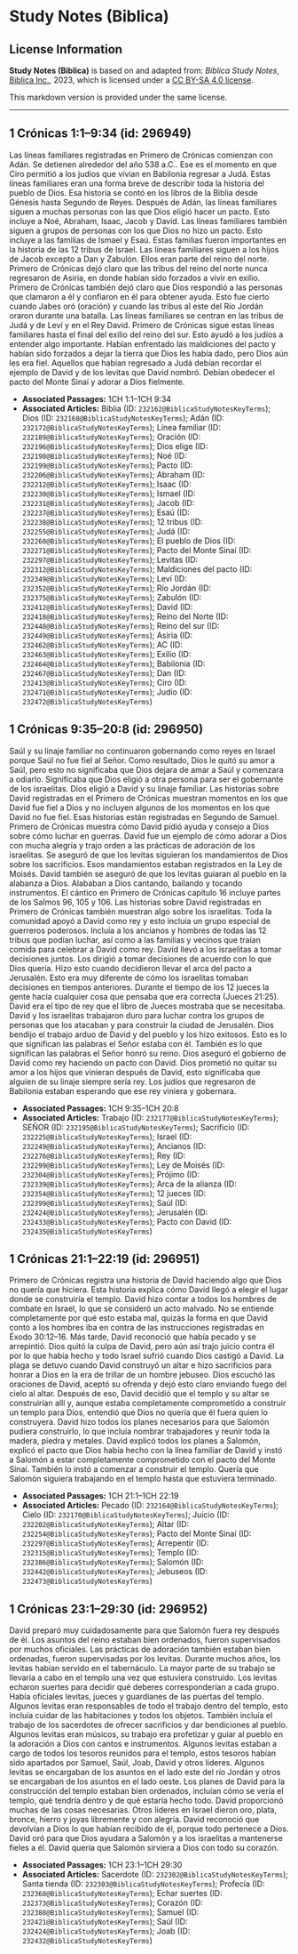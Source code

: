 # Study Notes (Biblica)

## License Information

**Study Notes (Biblica)** is based on and adapted from: _Biblica Study Notes_, [Biblica Inc.](https://www.biblica.com/), 2023, which is licensed under a [CC BY-SA 4.0 license](https://creativecommons.org/licenses/by-sa/4.0/legalcode.en).

This markdown version is provided under the same license.



--------------------------------

## 1 Crónicas 1:1–9:34 (id: 296949)

Las líneas familiares registradas en Primero de Crónicas comienzan con Adán. Se detienen alrededor del año 538 a.C.. Ese es el momento en que Ciro permitió a los judíos que vivían en Babilonia regresar a Judá. Estas líneas familiares eran una forma breve de describir toda la historia del pueblo de Dios. Esa historia se contó en los libros de la Biblia desde Génesis hasta Segundo de Reyes. Después de Adán, las líneas familiares siguen a muchas personas con las que Dios eligió hacer un pacto. Esto incluye a Noé, Abraham, Isaac, Jacob y David. Las líneas familiares también siguen a grupos de personas con los que Dios no hizo un pacto. Esto incluye a las familias de Ismael y Esaú. Estas familias fueron importantes en la historia de las 12 tribus de Israel. Las líneas familiares siguen a los hijos de Jacob excepto a Dan y Zabulón. Ellos eran parte del reino del norte. Primero de Crónicas dejó claro que las tribus del reino del norte nunca regresaron de Asiria, en donde habían sido forzados a vivir en exilio. Primero de Crónicas también dejó claro que Dios respondió a las personas que clamaron a él y confiaron en él para obtener ayuda. Esto fue cierto cuando Jabes oró (oración) y cuando las tribus al este del Río Jordán oraron durante una batalla. Las líneas familiares se centran en las tribus de Judá y de Leví y en el Rey David. Primero de Crónicas sigue estas líneas familiares hasta el final del exilio del reino del sur. Esto ayudó a los judíos a entender algo importante. Habían enfrentado las maldiciones del pacto y habían sido forzados a dejar la tierra que Dios les había dado, pero Dios aún les era fiel. Aquellos que habían regresado a Judá debían recordar el ejemplo de David y de los levitas que David nombró. Debían obedecer el pacto del Monte Sinaí y adorar a Dios fielmente.

* **Associated Passages:** 1CH 1:1–1CH 9:34
* **Associated Articles:** Biblia (ID: `232162@BiblicaStudyNotesKeyTerms`); Dios (ID: `232168@BiblicaStudyNotesKeyTerms`); Adán (ID: `232172@BiblicaStudyNotesKeyTerms`); Línea familiar (ID: `232189@BiblicaStudyNotesKeyTerms`); Oración (ID: `232196@BiblicaStudyNotesKeyTerms`); Dios elige (ID: `232198@BiblicaStudyNotesKeyTerms`); Noé (ID: `232199@BiblicaStudyNotesKeyTerms`); Pacto (ID: `232206@BiblicaStudyNotesKeyTerms`); Abraham (ID: `232212@BiblicaStudyNotesKeyTerms`); Isaac (ID: `232230@BiblicaStudyNotesKeyTerms`); Ismael (ID: `232231@BiblicaStudyNotesKeyTerms`); Jacob (ID: `232237@BiblicaStudyNotesKeyTerms`); Esaú (ID: `232238@BiblicaStudyNotesKeyTerms`); 12 tribus (ID: `232255@BiblicaStudyNotesKeyTerms`); Judá (ID: `232260@BiblicaStudyNotesKeyTerms`); El pueblo de Dios (ID: `232271@BiblicaStudyNotesKeyTerms`); Pacto del Monte Sinaí (ID: `232297@BiblicaStudyNotesKeyTerms`); Levitas (ID: `232312@BiblicaStudyNotesKeyTerms`); Maldiciones del pacto (ID: `232349@BiblicaStudyNotesKeyTerms`); Leví (ID: `232352@BiblicaStudyNotesKeyTerms`); Río Jordán (ID: `232375@BiblicaStudyNotesKeyTerms`); Zabulón (ID: `232412@BiblicaStudyNotesKeyTerms`); David (ID: `232418@BiblicaStudyNotesKeyTerms`); Reino del Norte (ID: `232448@BiblicaStudyNotesKeyTerms`); Reino del sur (ID: `232449@BiblicaStudyNotesKeyTerms`); Asiria (ID: `232462@BiblicaStudyNotesKeyTerms`); AC (ID: `232463@BiblicaStudyNotesKeyTerms`); Exilio (ID: `232464@BiblicaStudyNotesKeyTerms`); Babilonia (ID: `232467@BiblicaStudyNotesKeyTerms`); Dan (ID: `232413@BiblicaStudyNotesKeyTerms`); Ciro (ID: `232471@BiblicaStudyNotesKeyTerms`); Judío (ID: `232472@BiblicaStudyNotesKeyTerms`)

## 1 Crónicas 9:35–20:8 (id: 296950)

Saúl y su linaje familiar no continuaron gobernando como reyes en Israel porque Saúl no fue fiel al Señor. Como resultado, Dios le quitó su amor a Saúl, pero esto no significaba que Dios dejara de amar a Saúl y comenzara a odiarlo. Significaba que Dios eligió a otra persona para ser el gobernante de los israelitas. Dios eligió a David y su linaje familiar. Las historias sobre David registradas en el Primero de Crónicas muestran momentos en los que David fue fiel a Dios y no incluyen algunos de los momentos en los que David no fue fiel. Esas historias están registradas en Segundo de Samuel. Primero de Crónicas muestra cómo David pidió ayuda y consejo a Dios sobre cómo luchar en guerras. David fue un ejemplo de cómo adorar a Dios con mucha alegría y trajo orden a las prácticas de adoración de los israelitas. Se aseguró de que los levitas siguieran los mandamientos de Dios sobre los sacrificios. Esos mandamientos estaban registrados en la Ley de Moisés. David también se aseguró de que los levitas guiaran al pueblo en la alabanza a Dios. Alababan a Dios cantando, bailando y tocando instrumentos. El cántico en Primero de Crónicas capítulo 16 incluye partes de los Salmos 96, 105 y 106\. Las historias sobre David registradas en Primero de Crónicas también muestran algo sobre los israelitas. Toda la comunidad apoyó a David como rey y esto incluía un grupo especial de guerreros poderosos. Incluía a los ancianos y hombres de todas las 12 tribus que podían luchar, así como a las familias y vecinos que traían comida para celebrar a David como rey. David llevó a los israelitas a tomar decisiones juntos. Los dirigió a tomar decisiones de acuerdo con lo que Dios quería. Hizo esto cuando decidieron llevar el arca del pacto a Jerusalén. Esto era muy diferente de cómo los israelitas tomaban decisiones en tiempos anteriores. Durante el tiempo de los 12 jueces la gente hacía cualquier cosa que pensaba que era correcta (Jueces 21:25\). David era el tipo de rey que el libro de Jueces mostraba que se necesitaba. David y los israelitas trabajaron duro para luchar contra los grupos de personas que los atacaban y para construir la ciudad de Jerusalén. Dios bendijo el trabajo arduo de David y del pueblo y los hizo exitosos. Esto es lo que significan las palabras el Señor estaba con él. También es lo que significan las palabras el Señor honró su reino. Dios aseguró el gobierno de David como rey haciendo un pacto con David. Dios prometió no quitar su amor a los hijos que vinieran después de David, esto significaba que alguien de su linaje siempre sería rey. Los judíos que regresaron de Babilonia estaban esperando que ese rey viniera y gobernara.

* **Associated Passages:** 1CH 9:35–1CH 20:8
* **Associated Articles:** Trabajo (ID: `232177@BiblicaStudyNotesKeyTerms`); SEÑOR (ID: `232195@BiblicaStudyNotesKeyTerms`); Sacrificio (ID: `232225@BiblicaStudyNotesKeyTerms`); Israel (ID: `232249@BiblicaStudyNotesKeyTerms`); Ancianos (ID: `232276@BiblicaStudyNotesKeyTerms`); Rey (ID: `232299@BiblicaStudyNotesKeyTerms`); Ley de Moisés (ID: `232304@BiblicaStudyNotesKeyTerms`); Prójimo (ID: `232339@BiblicaStudyNotesKeyTerms`); Arca de la alianza (ID: `232354@BiblicaStudyNotesKeyTerms`); 12 jueces (ID: `232399@BiblicaStudyNotesKeyTerms`); Saúl (ID: `232424@BiblicaStudyNotesKeyTerms`); Jerusalén (ID: `232433@BiblicaStudyNotesKeyTerms`); Pacto con David (ID: `232435@BiblicaStudyNotesKeyTerms`)

## 1 Crónicas 21:1–22:19 (id: 296951)

Primero de Crónicas registra una historia de David haciendo algo que Dios no quería que hiciera. Esta historia explica cómo David llegó a elegir el lugar donde se construiría el templo. David hizo contar a todos los hombres de combate en Israel, lo que se consideró un acto malvado. No se entiende completamente por qué esto estaba mal, quizás la forma en que David contó a los hombres iba en contra de las instrucciones registradas en Éxodo 30:12–16\. Más tarde, David reconoció que había pecado y se arrepintió. Dios quitó la culpa de David, pero aún así trajo juicio contra él por lo que había hecho y todo Israel sufrió cuando Dios castigó a David. La plaga se detuvo cuando David construyó un altar e hizo sacrificios para honrar a Dios en la era de trillar de un hombre jebuseo. Dios escuchó las oraciones de David, aceptó su ofrenda y dejó esto claro enviando fuego del cielo al altar. Después de eso, David decidió que el templo y su altar se construirían allí y, aunque estaba completamente comprometido a construir un templo para Dios, entendió que Dios no quería que él fuera quien lo construyera. David hizo todos los planes necesarios para que Salomón pudiera construirlo, lo que incluía nombrar trabajadores y reunir toda la madera, piedra y metales. David explicó todos los planes a Salomón, explicó el pacto que Dios había hecho con la línea familiar de David y instó a Salomón a estar completamente comprometido con el pacto del Monte Sinaí. También lo instó a comenzar a construir el templo. Quería que Salomón siguiera trabajando en el templo hasta que estuviera terminado.

* **Associated Passages:** 1CH 21:1–1CH 22:19
* **Associated Articles:** Pecado (ID: `232164@BiblicaStudyNotesKeyTerms`); Cielo (ID: `232170@BiblicaStudyNotesKeyTerms`); Juicio (ID: `232202@BiblicaStudyNotesKeyTerms`); Altar (ID: `232254@BiblicaStudyNotesKeyTerms`); Pacto del Monte Sinaí (ID: `232297@BiblicaStudyNotesKeyTerms`); Arrepentir (ID: `232315@BiblicaStudyNotesKeyTerms`); Templo (ID: `232386@BiblicaStudyNotesKeyTerms`); Salomón (ID: `232442@BiblicaStudyNotesKeyTerms`); Jebuseos (ID: `232473@BiblicaStudyNotesKeyTerms`)

## 1 Crónicas 23:1–29:30 (id: 296952)

David preparó muy cuidadosamente para que Salomón fuera rey después de él. Los asuntos del reino estaban bien ordenados, fueron supervisados por muchos oficiales. Las prácticas de adoración también estaban bien ordenadas, fueron supervisadas por los levitas. Durante muchos años, los levitas habían servido en el tabernáculo. La mayor parte de su trabajo se llevaría a cabo en el templo una vez que estuviera construido. Los levitas echaron suertes para decidir qué deberes corresponderían a cada grupo. Había oficiales levitas, jueces y guardianes de las puertas del templo. Algunos levitas eran responsables de todo el trabajo dentro del templo, esto incluía cuidar de las habitaciones y todos los objetos. También incluía el trabajo de los sacerdotes de ofrecer sacrificios y dar bendiciones al pueblo. Algunos levitas eran músicos, su trabajo era profetizar y guiar al pueblo en la adoración a Dios con cantos e instrumentos. Algunos levitas estaban a cargo de todos los tesoros reunidos para el templo, estos tesoros habían sido apartados por Samuel, Saúl, Joab, David y otros líderes. Algunos levitas se encargaban de los asuntos en el lado este del río Jordán y otros se encargaban de los asuntos en el lado oeste. Los planes de David para la construcción del templo estaban bien ordenados, incluían cómo se vería el templo, qué tendría dentro y de qué estaría hecho todo. David proporcionó muchas de las cosas necesarias. Otros líderes en Israel dieron oro, plata, bronce, hierro y joyas libremente y con alegría. David reconoció que devolvían a Dios lo que habían recibido de él, porque todo pertenece a Dios. David oró para que Dios ayudara a Salomón y a los israelitas a mantenerse fieles a él. David quería que Salomón sirviera a Dios con todo su corazón.

* **Associated Passages:** 1CH 23:1–1CH 29:30
* **Associated Articles:** Sacerdote (ID: `232302@BiblicaStudyNotesKeyTerms`); Santa tienda (ID: `232303@BiblicaStudyNotesKeyTerms`); Profecía (ID: `232368@BiblicaStudyNotesKeyTerms`); Echar suertes (ID: `232373@BiblicaStudyNotesKeyTerms`); Corazón (ID: `232388@BiblicaStudyNotesKeyTerms`); Samuel (ID: `232421@BiblicaStudyNotesKeyTerms`); Saúl (ID: `232424@BiblicaStudyNotesKeyTerms`); Joab (ID: `232432@BiblicaStudyNotesKeyTerms`)

